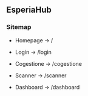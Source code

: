 ## EsperiaHub

### Sitemap

- Homepage -> /

- Login -> /login

- Cogestione -> /cogestione

- Scanner -> /scanner

- Dashboard -> /dashboard

